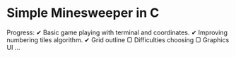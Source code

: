 # Simple Minesweeper in C
Progress:
✔ Basic game playing with terminal and coordinates.
✔ Improving numbering tiles algorithm.
✔ Grid outline
▢ Difficulties choosing
▢ Graphics UI
...
